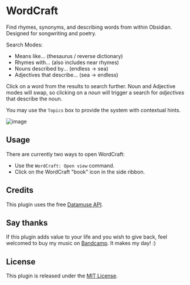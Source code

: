 # WordCraft

Find rhymes, synonyms, and describing words from within Obsidian. Designed for songwriting and poetry.

Search Modes:

-   Means like... (thesaurus / reverse dictionary)
-   Rhymes with... (also includes near rhymes)
-   Nouns described by... (endless -> sea)
-   Adjectives that describe... (sea -> endless)

Click on a word from the results to search further. Noun and Adjective modes will swap, so clicking on a _noun_ will trigger a search for _adjectives_ that describe the noun.

You may use the `Topics` box to provide the system with contextual hints.

![image](https://github.com/user-attachments/assets/81108012-dfaa-4e74-9ab8-a6e8dbe172b2)

## Usage

There are currently two ways to open WordCraft:

-   Use the `WordCraft: Open view` command.
-   Click on the WordCraft "book" icon in the side ribbon.

## Credits

This plugin uses the free [Datamuse API](https://www.datamuse.com/api/).

## Say thanks

If this plugin adds value to your life and you wish to give back, feel welcomed to buy my music on [Bandcamp](https://twinklingkites.bandcamp.com/). It makes my day! :)

## License

This plugin is released under the [MIT License](LICENSE).
